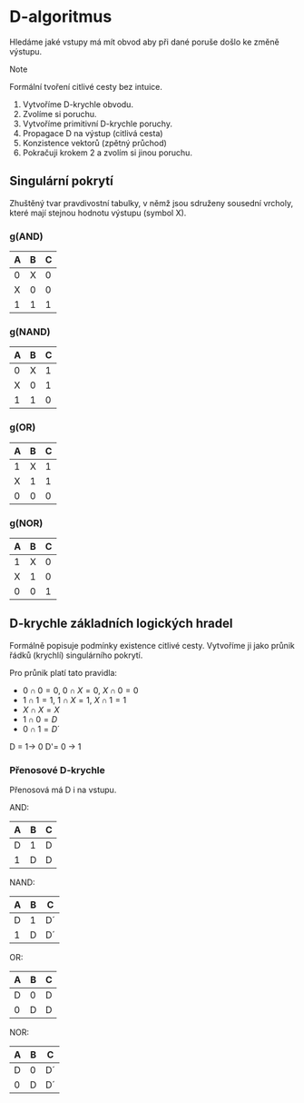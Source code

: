 # D-algoritmus
Hledáme jaké vstupy má mít obvod aby při dané poruše došlo ke změně výstupu. 

> [!note]
Formální tvoření citlivé cesty bez intuice.

1. Vytvoříme D-krychle obvodu.
2. Zvolíme si poruchu.
3. Vytvoříme primitivní D-krychle poruchy.
4. Propagace D na výstup (citlivá cesta)
5. Konzistence vektorů (zpětný průchod)
6. Pokračuji krokem 2 a zvolím si jinou poruchu.

## Singulární pokrytí
Zhuštěný tvar pravdivostní tabulky, v němž jsou sdruženy sousední vrcholy, které mají stejnou hodnotu výstupu (symbol X).
### g(AND)

| A   | B   | C   |
| --- | --- | --- |
| 0   | X   | 0   |
| X   | 0   | 0   |
| 1   | 1   | 1   |

### g(NAND)

| A   | B   | C   |
| --- | --- | --- |
| 0   | X   | 1   |
| X   | 0   | 1   |
| 1   | 1   | 0   |

### g(OR)

| A   | B   | C   |
| --- | --- | --- |
| 1   | X   | 1   |
| X   | 1   | 1   |
| 0   | 0   | 0   |

### g(NOR)

| A   | B   | C   |
| --- | --- | --- |
| 1   | X   | 0   |
| X   | 1   | 0   |
| 0   | 0   | 1   |
## D-krychle základních logických hradel
Formálně popisuje podmínky existence citlivé cesty. Vytvoříme ji jako průnik řádků (krychlí) singulárního pokrytí.

Pro průnik platí tato pravidla:
- $0 \cap 0 = 0$, $0\cap X = 0$, $X\cap 0 = 0$ 
- $1\cap 1 = 1$, $1\cap X = 1$, $X\cap 1 = 1$ 
- $X\cap X = X$
- $1 \cap 0 = D$
- $0 \cap 1 = D´$

D = 1-> 0
D'= 0 -> 1

### Přenosové D-krychle
Přenosová má D i na vstupu.

AND:

| A   | B   | C   |
| --- | --- | --- |
| D   | 1   | D   |
| 1   | D   | D   |

NAND:

| A   | B   | C   |
| --- | --- | --- |
| D |1 | D´ |
| 1 | D | D´ |

OR:

| A   | B   | C   |
| --- | --- | --- |
| D | 0 | D |
| 0 | D | D |

NOR:

| A   | B   | C   |
| --- | --- | --- |
| D | 0 | D´ |
| 0 | D | D´ |
